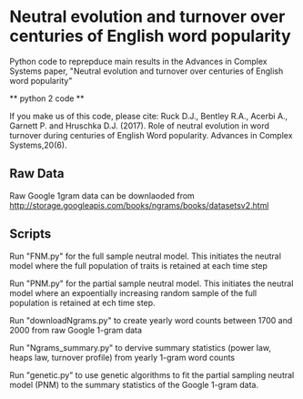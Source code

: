 # Neutral evolution and turnover over centuries of English word popularity

Python code to reprepduce main results in the Advances in Complex Systems paper, "Neutral evolution and turnover over centuries of English word popularity" 

** python 2 code **

If you make us of this code, please cite: Ruck D.J., Bentley R.A., Acerbi A., Garnett P. and Hruschka D.J. (2017). Role of neutral evolution in word turnover during centuries of English Word popularity. Advances in Complex Systems,20(6).

## Raw Data

Raw Google 1gram data can be downlaoded from http://storage.googleapis.com/books/ngrams/books/datasetsv2.html

## Scripts

Run "FNM.py" for the full sample neutral model. This initiates the neutral model where the full population of traits is retained at each time step 

Run "PNM.py" for the partial sample neutral model. This initiates the neutral model where an expoentially increasing random sample of the full population is retained at ech time step.

Run "downloadNgrams.py" to create yearly word counts between 1700 and 2000 from raw Google 1-gram data

Run "Ngrams_summary.py" to dervive summary statistics (power law, heaps law, turnover profile) from yearly 1-gram word counts 

Run "genetic.py" to use genetic algorithms to fit the partial sampling neutral model (PNM) to the summary statistics of the Google 1-gram data.
